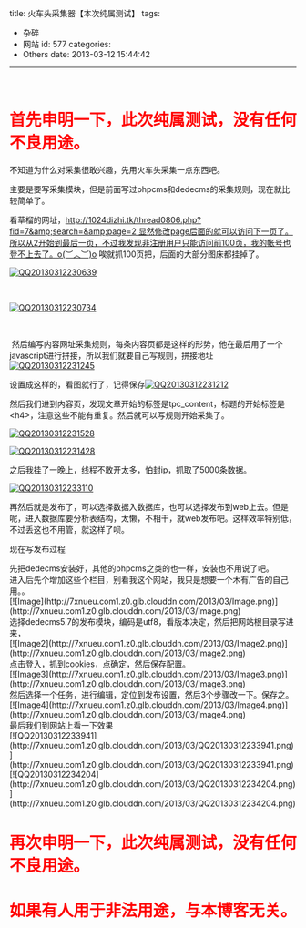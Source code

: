 title: 火车头采集器【本次纯属测试】
tags:
  - 杂碎
  - 网站
id: 577
categories:
  - Others
date: 2013-03-12 15:44:42
---

&nbsp;

# **<span style="color: #ff0000;">首先申明一下，此次纯属测试，没有任何不良用途。</span>**

不知道为什么对采集很敢兴趣，先用火车头采集一点东西吧。

主要是要写采集模块，但是前面写过phpcms和dedecms的采集规则，现在就比较简单了。

看草榴的网址，http://1024dizhi.tk/thread0806.php?fid=7&amp;search=&amp;page=2 显然修改page后面的就可以访问下一页了。所以从2开始到最后一页，不过我发现非注册用户只能访问前100页，我的帐号也登不上去了。o(︶︿︶)o 唉就抓100页把，后面的大部分图床都挂掉了。

[![QQ20130312230639](http://7xnueu.com1.z0.glb.clouddn.com/2013/03/QQ20130312230639.png)](http://7xnueu.com1.z0.glb.clouddn.com/2013/03/QQ20130312230639.png)

&nbsp;

[![QQ20130312230734](http://7xnueu.com1.z0.glb.clouddn.com/2013/03/QQ20130312230734.png)](http://7xnueu.com1.z0.glb.clouddn.com/2013/03/QQ20130312230734.png)

&nbsp;

 然后编写内容网址采集规则，每条内容页都是这样的形势，他在最后用了一个javascript进行拼接，所以我们就要自己写规则，拼接地址[![QQ20130312231245](http://7xnueu.com1.z0.glb.clouddn.com/2013/03/QQ20130312231245.png)](http://7xnueu.com1.z0.glb.clouddn.com/2013/03/QQ20130312231245.png)

设置成这样的，看图就行了，记得保存[![QQ20130312231212](http://7xnueu.com1.z0.glb.clouddn.com/2013/03/QQ20130312231212.png)](http://7xnueu.com1.z0.glb.clouddn.com/2013/03/QQ20130312231212.png)

然后我们进到内容页，发现文章开始的标签是tpc_content，标题的开始标签是&lt;h4&gt;，注意这些不能有重复。然后就可以写规则开始采集了。

[![QQ20130312231528](http://7xnueu.com1.z0.glb.clouddn.com/2013/03/QQ20130312231528.png)](http://7xnueu.com1.z0.glb.clouddn.com/2013/03/QQ20130312231528.png)

[![QQ20130312231428](http://7xnueu.com1.z0.glb.clouddn.com/2013/03/QQ20130312231428.png)](http://7xnueu.com1.z0.glb.clouddn.com/2013/03/QQ20130312231428.png)

之后我挂了一晚上，线程不敢开太多，怕封ip，抓取了5000条数据。

[![QQ20130312233110](http://7xnueu.com1.z0.glb.clouddn.com/2013/03/QQ20130312233110.png)](http://7xnueu.com1.z0.glb.clouddn.com/2013/03/QQ20130312233110.png)

再然后就是发布了，可以选择数据入数据库，也可以选择发布到web上去。但是呢，进入数据库要分析表结构，太懒，不相干，就web发布吧。这样效率特别低，不过丢这也不用管，就这样了呗。

现在写发布过程

<div></div>
<div>先把dedecms安装好，其他的phpcms之类的也一样，安装也不用说了吧。</div>
<div>进入后先个增加这些个栏目，别看我这个网站，我只是想要一个木有广告的自己用。。</div>
<div></div>
<div>[![Image](http://7xnueu.com1.z0.glb.clouddn.com/2013/03/Image.png)](http://7xnueu.com1.z0.glb.clouddn.com/2013/03/Image.png)</div>
<div></div>
<div>选择dedecms5.7的发布模块，编码是utf8，看版本决定，然后把网站根目录写进来，</div>
<div>[![Image2](http://7xnueu.com1.z0.glb.clouddn.com/2013/03/Image2.png)](http://7xnueu.com1.z0.glb.clouddn.com/2013/03/Image2.png)</div>
<div>点击登入，抓到cookies，点确定，然后保存配置。</div>
<div>[![Image3](http://7xnueu.com1.z0.glb.clouddn.com/2013/03/Image3.png)](http://7xnueu.com1.z0.glb.clouddn.com/2013/03/Image3.png)</div>
<div></div>
<div>然后选择一个任务，进行编辑，定位到发布设置，然后3个步骤改一下。保存之。</div>
<div>[![Image4](http://7xnueu.com1.z0.glb.clouddn.com/2013/03/Image4.png)](http://7xnueu.com1.z0.glb.clouddn.com/2013/03/Image4.png)</div>
<div></div>
<div>最后我们到网站上看一下效果</div>
<div></div>
<div></div>
<div></div>
<div>[![QQ20130312233941](http://7xnueu.com1.z0.glb.clouddn.com/2013/03/QQ20130312233941.png)](http://7xnueu.com1.z0.glb.clouddn.com/2013/03/QQ20130312233941.png)</div>
<div></div>
<div>[![QQ20130312234204](http://7xnueu.com1.z0.glb.clouddn.com/2013/03/QQ20130312234204.png)](http://7xnueu.com1.z0.glb.clouddn.com/2013/03/QQ20130312234204.png)</div>
<div></div>
<div>

# <span style="color: #ff0000;">**再次申明一下，此次纯属测试，没有任何不良用途。**</span>

# <span style="color: #ff0000;">**如果有人用于非法用途，与本博客无关。**</span>

</div>
&nbsp;